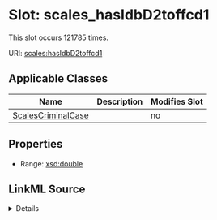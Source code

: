 

# Slot: scales_hasIdbD2toffcd1




This slot occurs 121785 times.


URI: [scales:hasIdbD2toffcd1](http://schemas.scales-okn.org/rdf/scales#hasIdbD2toffcd1)



<!-- no inheritance hierarchy -->





## Applicable Classes

| Name | Description | Modifies Slot |
| --- | --- | --- |
| [ScalesCriminalCase](../classes/ScalesCriminalCase.md) |  |  no  |







## Properties

* Range: [xsd:double](http://www.w3.org/2001/XMLSchema#double)







## LinkML Source

<details>

```yaml
name: scales_hasIdbD2toffcd1
from_schema: okns:scales-kg
rank: 1000
slot_uri: scales:hasIdbD2toffcd1
alias: scales_hasIdbD2toffcd1
domain_of:
- scales_CriminalCase
range: double

```
</details>